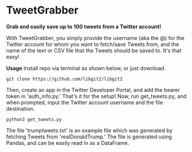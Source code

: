 # TweetGrabber
**Grab and easily save up to 100 tweets from a Twitter account!**

With TweetGrabber, you simply provide the username (aka the @) for the Twitter account for whom you want to fetch/save Tweets from, and the name of the text or CSV file that the Tweets should be saved to.
It's that easy!

**Usage**
Install repo via terminal as shown below, or just download.
```
git clone https://github.com/libgit2/libgit2
```
Then, create an app in the Twitter Developer Portal, and add the bearer token in 'auth_info.py.' That's it for the setup! Now, run get_tweets.py, and when prompted, input the Twitter account username and the file destination.
```
python3 get_tweets.py
```
The file 'trumptweets.txt' is an example file which was generated by fetching Tweets from 'realDonaldTrump.' The file is generated using Pandas, and can be easily read in as a DataFrame.
